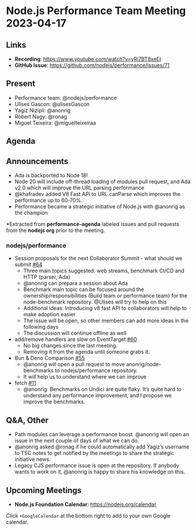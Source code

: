 # Node.js  Performance Team Meeting 2023-04-17

## Links

* **Recording**:  https://www.youtube.com/watch?v=yRj7BT8xeEI 
* **GitHub Issue**: https://github.com/nodejs/performance/issues/71

## Present

* Performance team: @nodejs/performance
* Ulises Gascon: @ulisesGascon
* Yagiz Nizipli: @anonrig
* Robert Nagy: @ronag
* Miguel Teixeira: @miguelteixeiraa

## Agenda

## Announcements

- Ada is backported to Node 18!
- Node 20 will include off-thread loading of modules pull request, and Ada v2.0 which will improve the URL parsing performance
- @khafradev added V8 Fast API to URL.canParse which improves the performance up to 60-70%.
- Performance became a strategic initiative of Node.js with @anonrig as the champion

*Extracted from **performance-agenda** labeled issues and pull requests from the **nodejs org** prior to the meeting.

### nodejs/performance

* Session proposals for the next Collaborator Summit - what should we submit [#64](https://github.com/nodejs/performance/issues/64)
  * Three main topics suggested: web streams, benchmark CI/CD and HTTP (parser, Ada)
  * @anonrig can prepara a session about Ada
  * Benchmark main topic can be focused around the ownership/responsibilities (Build team or performance team) for the node-benchmark repository. @Ulises will try to help on this
  * Additional ideas: Introducing v8 fast API to collaborators will help to make adoption easier
  * The issue will be open, so other members can add more ideas in the following days
  * The discussion will continue offline as well
* add/remove handlers are slow on EventTarget [#60](https://github.com/nodejs/performance/issues/60)
  * No big changes since the last meeting.
  * Removing it from the agenda until someone grabs it.
* Bun & Deno Comparison [#55](https://github.com/nodejs/performance/issues/55)
  * @anonrig will open a pull request to move anonrig/node-benchmarks to nodejs/performance repository.
  * It will help us to understand where we can improve
* fetch [#11](https://github.com/nodejs/performance/issues/11)
  * @anonrig: Benchmarks on Undici are quite flaky. It’s quite hard to understand any performance improvement, and I propose we improve the benchmarks.


## Q&A, Other

* Path modules can leverage a performance boost. @anonrig will open an issue in the next couple of days of what we can do.
* @anonrig asked @ronag if he could automatically add Yagiz’s username to TSC notes to get notified by the meetings to share the strategic initiative news.
* Legacy CJS performance issue is open at the repository. If anybody wants to work on it, @anonrig is happy to share his knowledge on this.

## Upcoming Meetings

* **Node.js Foundation Calendar**: https://nodejs.org/calendar

Click `+GoogleCalendar` at the bottom right to add to your own Google calendar.
